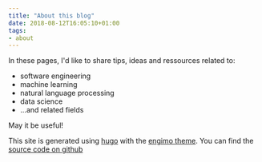 ```yaml
---
title: "About this blog"
date: 2018-08-12T16:05:10+01:00
tags: 
- about
---
```

In these pages, I'd like to share tips, ideas and ressources related to:

- software engineering
- machine learning
- natural language processing
- data science
- ...and related fields

May it be useful!

This site is generated using [hugo](https://gohugo.io/) with the [engimo theme](https://themes.gohugo.io/theme/engimo/). You can find the [source code on github](https://github.com/jas-ho/blog)
